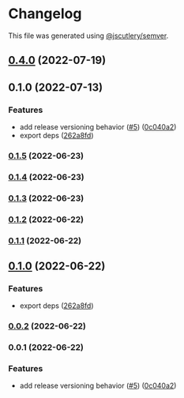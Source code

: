 # Changelog

This file was generated using [@jscutlery/semver](https://github.com/jscutlery/semver).

## [0.4.0](https://github.com/Samelogic/microsurveys/compare/react-microsurveys-0.3.0...react-microsurveys-0.4.0) (2022-07-19)

## 0.1.0 (2022-07-13)

### Features

- add release versioning behavior ([#5](https://github.com/Samelogic/microsurveys/issues/5)) ([0c040a2](https://github.com/Samelogic/microsurveys/commit/0c040a28f3c88f03e3c2d48bf1cc5ca0d0145d9a))
- export deps ([262a8fd](https://github.com/Samelogic/microsurveys/commit/262a8fd06240380ea5c70c94214bca344b1f128d))

### [0.1.5](https://github.com/Samelogic/microsurveys/compare/react-microsurveys-0.1.4...react-microsurveys-0.1.5) (2022-06-23)

### [0.1.4](https://github.com/Samelogic/microsurveys/compare/react-microsurveys-0.1.3...react-microsurveys-0.1.4) (2022-06-23)

### [0.1.3](https://github.com/Samelogic/microsurveys/compare/react-microsurveys-0.1.2...react-microsurveys-0.1.3) (2022-06-23)

### [0.1.2](https://github.com/Samelogic/microsurveys/compare/react-microsurveys-0.1.1...react-microsurveys-0.1.2) (2022-06-22)

### [0.1.1](https://github.com/Samelogic/microsurveys/compare/react-microsurveys-0.1.0...react-microsurveys-0.1.1) (2022-06-22)

## [0.1.0](https://github.com/Samelogic/microsurveys/compare/react-microsurveys-0.0.2...react-microsurveys-0.1.0) (2022-06-22)

### Features

- export deps ([262a8fd](https://github.com/Samelogic/microsurveys/commit/262a8fd06240380ea5c70c94214bca344b1f128d))

### [0.0.2](https://github.com/Samelogic/microsurveys/compare/react-microsurveys-0.0.1...react-microsurveys-0.0.2) (2022-06-22)

### 0.0.1 (2022-06-22)

### Features

- add release versioning behavior ([#5](https://github.com/Samelogic/microsurveys/issues/5)) ([0c040a2](https://github.com/Samelogic/microsurveys/commit/0c040a28f3c88f03e3c2d48bf1cc5ca0d0145d9a))
